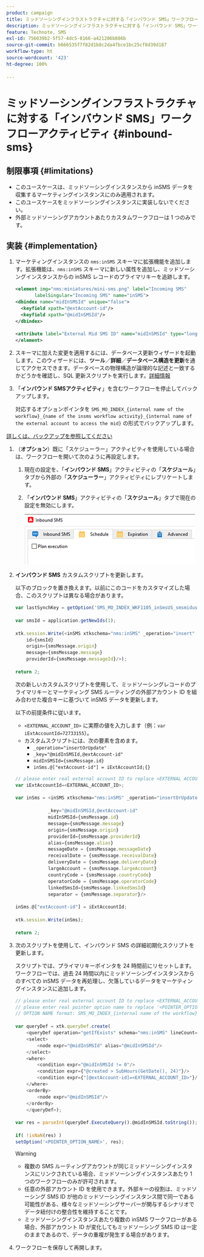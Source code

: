 ```yaml
---
product: campaign
title: ミッドソーシングインフラストラクチャに対する「インバウンド SMS」ワークフローアクティビティ
description: ミッドソーシングインフラストラクチャに対する「インバウンド SMS」ワークフローアクティビティ
feature: Technote, SMS
exl-id: 756039b2-5f57-4dc5-8166-a421206b886b
source-git-commit: b666535f7f82d1b8c2da4fbce1bc25cf8d39d187
workflow-type: ht
source-wordcount: '423'
ht-degree: 100%

---
```


# ミッドソーシングインフラストラクチャに対する「インバウンド SMS」ワークフローアクティビティ {#inbound-sms}

## 制限事項 {#limitations}

* このユースケースは、ミッドソーシングインスタンスから inSMS データを収集するマーケティングインスタンスにのみ適用されます。
* このユースケースをミッドソーシングインスタンスに実装しないでください。
* 外部ミッドソーシングアカウントあたりカスタムワークフローは 1 つのみです。

## 実装 {#implementation}

1. マーケティングインスタンスの `nms:inSMS` スキーマに拡張機能を追加します。拡張機能は、`nms:inSMS` スキーマに新しい属性を追加し、ミッドソーシングインスタンスからの inSMS レコードのプライマリキーを追跡します。

   ```xml
   <element img="nms:miniatures/mini-sms.png" label="Incoming SMS"
          labelSingular="Incoming SMS" name="inSMS">
   <dbindex name="midInSMSId" unique="false">
     <keyfield xpath="@extAccount-id"/>
     <keyfield xpath="@midInSMSId"/>
   </dbindex>
   
   <attribute label="External Mid SMS ID" name="midInSMSId" type="long"/>
   </element>
   ```

1. スキーマに加えた変更を適用するには、データベース更新ウィザードを起動します。このウィザードには、**ツール**／**詳細**／**データベース構造を更新**&#x200B;を通じてアクセスできます。データベースの物理構造が論理的な記述と一致するかどうかを確認し、SQL 更新スクリプトを実行します。[詳細情報](../../configuration/using/updating-the-database-structure.md)

1. 「**インバウンド SMSアクティビティ**」を含むワークフローを停止してバックアップします。

   対応するオプションポインタを `SMS_MO_INDEX_{internal name of the workflow}_{name of the insms workflow activity}_{internal name of the external account to access the mid}` の形式でバックアップします。

[詳しくは、バックアップを参照してください](../../production/using/backup.md)

1. （**オプション**）既に「スケジューラー」アクティビティを使用している場合は、ワークフローを開いて次のように再設定します。

   1. 現在の設定を、「**インバウンド SMS**」アクティビティの「**スケジュール**」タブから外部の「**スケジューラー**」アクティビティにレプリケートします。

   1. 「**インバウンド SMS**」アクティビティの「**スケジュール**」タブで現在の設定を無効にします。

      ![](assets/inbound_sms_1.png)

1. **インバウンド SMS** カスタムスクリプトを更新します。

   以下のブロックを置き換えます。以前にこのコードをカスタマイズした場合、このスクリプトは異なる場合があります。

   ```Javascript
   var lastSynchKey = getOption('SMS_MO_INDEX_WKF1105_inSmsUS_smsmidus');
   
   var smsId = application.getNewIds(1);
   
   xtk.session.Write(<inSMS xtkschema="nms:inSMS" _operation="insert"
       id={smsId}
       origin={smsMessage.origin}
       message={smsMessage.message}
       providerId={smsMessage.messageId}/>);
   
   return 2;
   ```

   次の新しいカスタムスクリプトを使用して、ミッドソーシングレコードのプライマリキーとマーケティング SMS ルーティングの外部アカウント ID を組み合わせた複合キーに基づいて inSMS データを更新します。

   以下の前提条件に従います。

   * `<EXTERNAL_ACCOUNT_ID>` に実際の値を入力します（例：`var iExtAccountId=72733155`）。
   * カスタムスクリプトには、次の要素を含めます。
      * `_operation="insertOrUpdate"`
      * `_key="@midInSMSId,@extAccount-id"`
      * `midInSMSId={smsMessage.id}`
      * `inSms.@["extAccount-id"] = iExtAccountId;{}`

   ```Javascript
   // please enter real external account ID to replace <EXTERNAL ACCOUNT ID>
   var iExtAccountId=<EXTERNAL_ACCOUNT_ID>;
   
   var inSms = <inSMS xtkschema="nms:inSMS" _operation="insertOrUpdate"
   
               _key="@midInSMSId,@extAccount-id"
               midInSMSId={smsMessage.id}
               message={smsMessage.message}
               origin={smsMessage.origin}
               providerId={smsMessage.providerId}
               alias={smsMessage.alias}
               messageDate = {smsMessage.messageDate}
               receivalDate = {smsMessage.receivalDate}
               deliveryDate = {smsMessage.deliveryDate}
               largeAccount = {smsMessage.largeAccount}
               countryCode = {smsMessage.countryCode}
               operatorCode = {smsMessage.operatorCode}
               linkedSmsId={smsMessage.linkedSmsId}
               separator = {smsMessage.separator}/>
   
   inSms.@["extAccount-id"] = iExtAccountId;
   
   xtk.session.Write(inSms);
   
   return 2;
   ```

1. 次のスクリプトを使用して、インバウンド SMS の詳細初期化スクリプトを更新します。

   スクリプトでは、プライマリキーポインタを 24 時間前にリセットします。ワークフローでは、過去 24 時間以内にミッドソーシングインスタンスからのすべての inSMS データを再処理し、欠落しているデータをマーケティングインスタンスに追加します。

   ```Javascript
   // please enter real external account ID to replace <EXTERNAL_ACCOUNT_ID>
   // please enter real pointer option name to replace '<POINTER_OPTION_NAME>'
   // OPTION NAME format: SMS_MO_INDEX_{internal name of the workflow}_inSms_{internal name of the external account to access the mid}
   
   var queryDef = xtk.queryDef.create(
       <queryDef operation="getIfExists" schema="nms:inSMS" lineCount="1">
       <select>
           <node expr="@midInSMSId" alias="@midInSMSId"/>
       </select>
       <where>
           <condition expr="@midInSMSId != 0"/>
           <condition expr={"@created > SubHours(GetDate(), 24)"}/>
           <condition expr={"[@extAccount-id]=<EXTERNAL_ACCOUNT_ID>"}/>
       </where>
       <orderBy>
           <node expr="@midInSMSId"/>
       </orderBy>
       </queryDef>);
   
   var res = parseInt(queryDef.ExecuteQuery().@midInSMSId.toString());
   
   if( !isNaN(res) )
   setOption('<POINTER_OPTION_NAME>', res);
   ```

   >[!WARNING]
   >
   > * 複数の SMS ルーティングアカウントが同じミッドソーシングインスタンスにリンクされている場合、ミッドソーシングインスタンスあたり 1 つのワークフローのみが許可されます。
   > * 任意の外部アカウント ID を使用できます。外部キーの役割は、ミッドソーシング SMS ID が他のミッドソーシングインスタンス間で同一である可能性がある、様々なミッドソーシングサーバーが関与するシナリオでデータ紐付けの整合性を維持することです。
   > * ミッドソーシングインスタンスあたり複数の inSMS ワークフローがある場合、外部アカウント ID が変化してもミッドソーシング SMS ID は一定のままであるので、データの重複が発生する場合があります。

1. ワークフローを保存して再開します。
